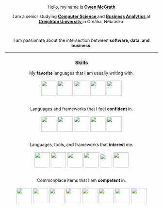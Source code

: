 <p align="center">
	Hello, my name is
	<strong>
		<a href="https://owencmcgrath.com">
			Owen McGrath
		</a>
	</strong>
</p>
<p align="center">
	I am a senior studying
	<strong>
		<a href="https://www.creighton.edu/academics/programs/computer-science">
			Computer Science
		</a>
	</strong>
	and
	<strong>
		<a href="https://www.creighton.edu/academics/programs/business-intelligence">
			Business Analytics
		</a>
	</strong>
	at
	<strong>
		<a href="https://www.creighton.edu/">
			Creighton University
		</a>
	</strong>
	in Omaha, Nebraska.
</p>
<br>
<p align="center">
	I am passionate about the intersection between
	<b>
		software, data, and business.
	</b>
</p>
<hr>
<h3 align="center">
	Skills
</h3>
<p align="center">
	My
	<b>
		favorite
	</b>
	languages that I am usually writing with.
	<br>
	<br>
	<img src="https://cdn.jsdelivr.net/gh/devicons/devicon@latest/icons/java/java-original.svg"
	width="50" height="50" />
	<img src="https://cdn.jsdelivr.net/gh/devicons/devicon@latest/icons/postgresql/postgresql-original.svg"
	width="50" height="50" />
	<img src="https://cdn.jsdelivr.net/gh/devicons/devicon@latest/icons/python/python-original.svg"
	width="50" height="50" />
	<img src="https://cdn.jsdelivr.net/gh/devicons/devicon@latest/icons/pandas/pandas-original.svg"
	width="50" height="50" />
	<img src="https://cdn.jsdelivr.net/gh/devicons/devicon@latest/icons/numpy/numpy-original.svg"
	width="50" height="50" />
</p>
<p align="center">
	<br>
	Languages and frameworks that I feel
	<b>
		confident
	</b>
	in.
	<br>
	<br>
	<img src="https://cdn.jsdelivr.net/gh/devicons/devicon@latest/icons/javascript/javascript-original.svg"
	width="50" height="50" />
	<img src="https://cdn.jsdelivr.net/gh/devicons/devicon@latest/icons/typescript/typescript-original.svg"
	width="50" height="50" />
	<img src="https://cdn.jsdelivr.net/gh/devicons/devicon@latest/icons/nextjs/nextjs-original.svg"
	width="50" height="50" />
	<img src="https://cdn.jsdelivr.net/gh/devicons/devicon@latest/icons/vercel/vercel-original.svg"
	width="50" height="50" />
	<img src="https://cdn.jsdelivr.net/gh/devicons/devicon@latest/icons/react/react-original.svg"
	width="50" height="50" />
</p>
<p align="center">
	<br>
	Languages, tools, and frameworks that
	<b>
		interest
	</b>
	me.
	<br>
	<br>
	<img src="https://cdn.jsdelivr.net/gh/devicons/devicon@latest/icons/amazonwebservices/amazonwebservices-original-wordmark.svg"
	width="50" height="50" />
	<img src="https://cdn.jsdelivr.net/gh/devicons/devicon@latest/icons/apachekafka/apachekafka-original.svg"
	width="50" height="50" />
	<img src="https://cdn.jsdelivr.net/gh/devicons/devicon@latest/icons/apachespark/apachespark-original.svg"
	width="50" height="50" />
	<img src="https://cdn.jsdelivr.net/gh/devicons/devicon@latest/icons/hadoop/hadoop-original.svg"
	width="50" height="50" />
	<img src="https://cdn.jsdelivr.net/gh/devicons/devicon@latest/icons/apacheairflow/apacheairflow-original.svg"
	width="40" height="45" />
	<img src="https://cdn.jsdelivr.net/gh/devicons/devicon@latest/icons/docker/docker-plain.svg"
	width="50" height="50" />
</p>
<p align="center">
	<br>
	Commonplace items that I am
	<b>
		competent
	</b>
	in.
	<br>
	<br>
	<img src="https://cdn.jsdelivr.net/gh/devicons/devicon@latest/icons/apple/apple-original.svg"
	width="50" height="50" />
	<img src="https://cdn.jsdelivr.net/gh/devicons/devicon@latest/icons/windows11/windows11-original.svg"
	width="50" height="50" />
	<img src="https://cdn.jsdelivr.net/gh/devicons/devicon@latest/icons/linux/linux-original.svg"
	width="50" height="50" />
	<img src="https://cdn.jsdelivr.net/gh/devicons/devicon@latest/icons/notion/notion-original.svg"
	width="50" height="50" />
	<img src="https://cdn.jsdelivr.net/gh/devicons/devicon@latest/icons/jira/jira-original.svg"
	width="50" height="50" />
	<img src="https://cdn.jsdelivr.net/gh/devicons/devicon@latest/icons/postman/postman-original.svg"
	width="50" height="50" />
	<img src="https://cdn.jsdelivr.net/gh/devicons/devicon@latest/icons/vscode/vscode-original.svg"
	width="50" height="50" />
	<img src="https://cdn.jsdelivr.net/gh/devicons/devicon@latest/icons/jetbrains/jetbrains-original.svg"
	width="50" height="50" />
</p>
